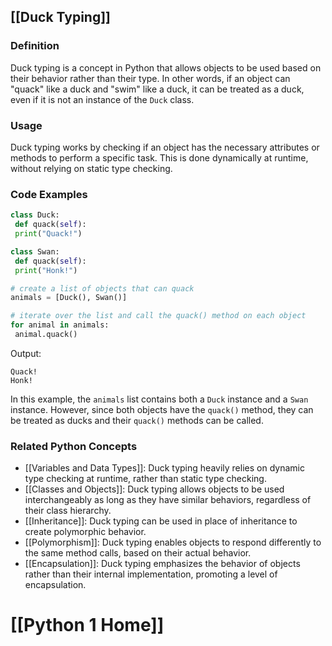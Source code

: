 ## [[Duck Typing]]

### Definition
Duck typing is a concept in Python that allows objects to be used based on their behavior rather than their type. In other words, if an object can "quack" like a duck and "swim" like a duck, it can be treated as a duck, even if it is not an instance of the `Duck` class.

### Usage
Duck typing works by checking if an object has the necessary attributes or methods to perform a specific task. This is done dynamically at runtime, without relying on static type checking.

### Code Examples
```python
class Duck:
 def quack(self):
 print("Quack!")

class Swan:
 def quack(self):
 print("Honk!")

# create a list of objects that can quack
animals = [Duck(), Swan()]

# iterate over the list and call the quack() method on each object
for animal in animals:
 animal.quack()
```

Output:
```
Quack!
Honk!
```

In this example, the `animals` list contains both a `Duck` instance and a `Swan` instance. However, since both objects have the `quack()` method, they can be treated as ducks and their `quack()` methods can be called.

### Related Python Concepts

- [[Variables and Data Types]]: Duck typing heavily relies on dynamic type checking at runtime, rather than static type checking.
- [[Classes and Objects]]: Duck typing allows objects to be used interchangeably as long as they have similar behaviors, regardless of their class hierarchy.
- [[Inheritance]]: Duck typing can be used in place of inheritance to create polymorphic behavior.
- [[Polymorphism]]: Duck typing enables objects to respond differently to the same method calls, based on their actual behavior.
- [[Encapsulation]]: Duck typing emphasizes the behavior of objects rather than their internal implementation, promoting a level of encapsulation.
# [[Python 1 Home]]